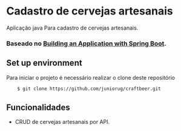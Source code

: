 # Cadastro de cervejas artesanais

Aplicação java Para cadastro de cervejas artesanais.

### Baseado no [Building an Application with Spring Boot](https://spring.io/guides/gs/spring-boot/).


## Set up environment

Para iniciar o projeto é necessário realizar o clone deste repositório

```bash
    $ git clone https://github.com/juniorug/craftbeer.git
```


## Funcionalidades

-  CRUD de cervejas artesanais por API.<br/>
